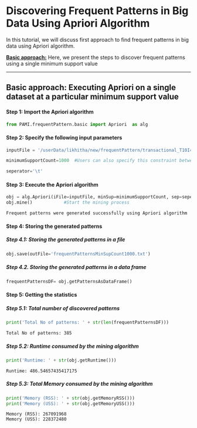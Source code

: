 # Discovering Frequent Patterns in Big Data Using Apriori Algorithm

In this tutorial, we will discuss first approach to find frequent patterns in big data using Apriori algorithm.

[__Basic approach:__](#basicApproach) Here, we present the steps to discover frequent patterns using a single minimum support value

***

## <a id='basicApproach'>Basic approach: Executing Apriori on a single dataset at a particular minimum support value</a>

#### Step 1: Import the Apriori algorithm


```python
from PAMI.frequentPattern.basic import Apriori  as alg
```

#### Step 2: Specify the following input parameters


```python
inputFile = '/userData/likhitha/new/frequentPattern/transactional_T10I4D100K.csv'

minimumSupportCount=1000  #Users can also specify this constraint between 0 to 1.

seperator='\t'       
```

#### Step 3: Execute the Apriori algorithm


```python
obj = alg.Apriori(iFile=inputFile, minSup=minimumSupportCount, sep=seperator)    #initialize
obj.mine()            #Start the mining process
```

    Frequent patterns were generated successfully using Apriori algorithm 


#### Step 4: Storing the generated patterns

##### Step 4.1: Storing the generated patterns in a file


```python
obj.save(outFile='frequentPatternsMinSupCount1000.txt')
```

##### Step 4.2. Storing the generated patterns in a data frame


```python
frequentPatternsDF= obj.getPatternsAsDataFrame()
```

#### Step 5: Getting the statistics

##### Step 5.1: Total number of discovered patterns 


```python
print('Total No of patterns: ' + str(len(frequentPatternsDF)))
```

    Total No of patterns: 385


##### Step 5.2: Runtime consumed by the mining algorithm


```python
print('Runtime: ' + str(obj.getRuntime()))
```

    Runtime: 486.54657435417175


##### Step 5.3: Total Memory consumed by the mining algorithm


```python
print('Memory (RSS): ' + str(obj.getMemoryRSS()))
print('Memory (USS): ' + str(obj.getMemoryUSS()))
```

    Memory (RSS): 267091968
    Memory (USS): 228372480

